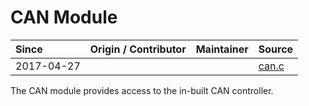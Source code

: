 # CAN Module
| Since  | Origin / Contributor  | Maintainer  | Source  |
| :----- | :-------------------- | :---------- | :------ |
| 2017-04-27 | | | [can.c](../../../components/modules/can.c)|

The CAN module provides access to the in-built CAN controller.
